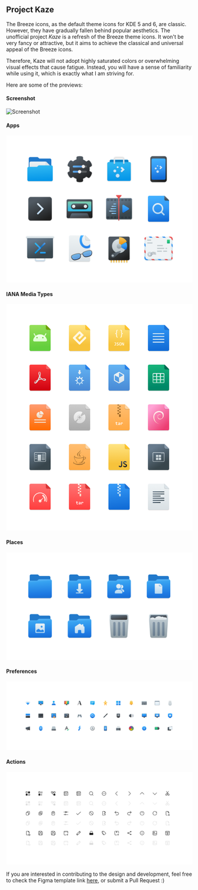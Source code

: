 ## Project Kaze

The Breeze icons, as the default theme icons for KDE 5 and 6, are classic. However, they have gradually fallen behind popular aesthetics. The unofficial project *Kaze* is a refresh of the Breeze theme icons. It won't be very fancy or attractive, but it aims to achieve the classical and universal appeal of the Breeze icons.

Therefore, Kaze will not adopt highly saturated colors or overwhelming visual effects that cause fatigue. Instead, you will have a sense of familiarity while using it, which is exactly what I am striving for.

Here are some of the previews:

#### Screenshot

![Screenshot](./readme/Screenshot_20240626_211509.png)

#### Apps

![Apps](./readme/Apps.png)

#### IANA Media Types

![MimeTypes](./readme/Mimetypes.png)

#### Places

![Places](./readme/Places.png)

#### Preferences

![Preferences](./readme/Preferences.png)

#### Actions

![Actions](./readme/Actions.png)

If you are interested in contributing to the design and development, feel free to check the Figma template link [here](https://www.figma.com/design/WlM3gZ8lQ5zjlbzAaAKAIK/Kaze-icons?node-id=0-1&t=N9k8vPa9Q6y2NoLT-1), or submit a Pull Request :)
